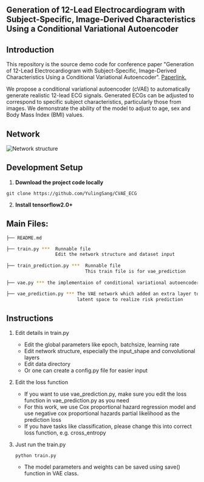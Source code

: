 Generation of 12-Lead Electrocardiogram with Subject-Specific, Image-Derived Characteristics Using a Conditional Variational Autoencoder
-----

## Introduction
This repository is the source demo code for conference paper "Generation of 12-Lead Electrocardiogram with Subject-Specific, Image-Derived Characteristics Using a Conditional Variational Autoencoder". [Paperlink.](https://ieeexplore.ieee.org/abstract/document/9761431)


We propose a conditional variational autoencoder (cVAE) to automatically generate realistic 12-lead ECG signals. Generated ECGs can be adjusted to correspond to specific subject characteristics, particularly those from images. We demonstrate the ability of the model to adjust to age, sex and Body Mass Index (BMI) values.

## Network
![Network structure](https://ieeexplore.ieee.org/mediastore_new/IEEE/content/media/9761376/9761399/9761431/sang2-p5-sang-large.gif "Network Architecture")

## Development Setup
1. **Download the project code locally**
```
git clone https://github.com/YulingSang/CVAE_ECG
```
2. **Install tensorflow2.0+**


## Main Files: 

  ```sh
  ├── README.md
  
  ├── train.py ***  Runnable file
                    Edit the network structure and dataset input
                    
  ├── train_prediction.py ***  Runnable file
                               This train file is for vae_prediction
                               
  ├── vae.py *** the implementaion of conditional variational autoencoder
  
  ├── vae_prediction.py *** The VAE network which added an extra layer to the 
                            latent space to realize risk prediction
  ```
 
## Instructions
 
1.  Edit details in train.py
    * Edit the global parameters like epoch, batchsize, learning rate
    * Edit network structure, especially the input_shape and convolutional layers
    * Edit data directory 
    * Or one can create a config.py file for easier input
    
2.  Edit the loss function
    * If you want to use vae_prediction.py, make sure you edit the loss function in vae_prediction.py as you need
    * For this work, we use Cox proportional hazard regression model and use negative cox proportional hazards partial likelihood as the prediction loss
    * If you have tasks like classification, please change this into correct loss function, e.g. cross_entropy

3.  Just run the train.py
    ```
    python train.py
    ```
    * The model parameters and weights can be saved using save() function in VAE class.

  

